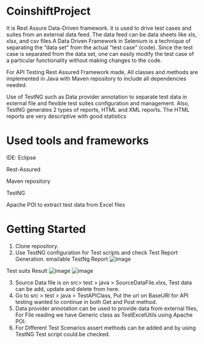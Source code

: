 # CoinshiftProject

It is Rest Assure Data-Driven framework. it is used to drive test cases and suites from an external data feed. The data feed can be data sheets like xls, xlsx, and csv files.A Data Driven Framework in Selenium is a technique of separating the “data set” from the actual "test case" (code). Since the test case is separated from the data set, one can easily modify the test case of a particular functionality without making changes to the code. 

For API Testing Rest Assured Framework made, All classes and methods are implemented in Java with Maven repository to include all dependencies needed.

Use of TestNG such as Data provider annotation to separate test data in external file and flexible test suites configuration and management. Also, TestNG generates 2 types of reports, HTML and XML reports. The HTML reports are very descriptive with good statistics

# Used tools and frameworks
IDE: Eclipse

Rest-Assured

Maven repository

TestNG

Apache POI to extract test data from Excel files

# Getting Started
1. Clone repository.
2. Use TestNG configuration for Test scripts and check Test Report Generation.
emailable TestNg Report
![image](https://user-images.githubusercontent.com/99684795/154835474-d15258ee-9611-42ae-8561-aba5afe7d098.png)
   
Test suits Result
![image](https://user-images.githubusercontent.com/99684795/154835948-c30b1984-072a-41ff-a84b-861cb3daaf8c.png)
![image](https://user-images.githubusercontent.com/99684795/154835959-74995b93-2392-4e1f-b85b-803692a59a7f.png)

3. Source Data file is on src> test > java > SourceDataFile.xlxs, Test data can be add, update and delete from here.
4. Go to src > test > java > TestAPIClass, Put the url on BaseURI for API testing wanted to continue in both Get and Post method.
5. Data provider annotation can be used to provide data from external files, For File reading we have Generic class as TestExcelUtils using Apache POI.
6. For Different Test Scenarios assert methods can be added and by using TestNG Test script could be checked.




